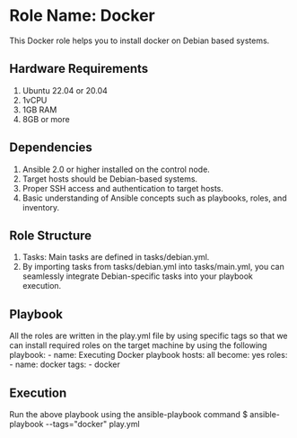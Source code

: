 Role Name: Docker
=========

This Docker role helps you to install docker on Debian based systems.

Hardware Requirements
---------------------
1. Ubuntu 22.04 or 20.04
2. 1vCPU
3. 1GB RAM
4. 8GB or more

Dependencies
------------
1.  Ansible 2.0 or higher installed on the control node. 
2.  Target hosts should be Debian-based systems. 
3.  Proper SSH access and authentication to target hosts. 
4.  Basic understanding of Ansible concepts such as playbooks, roles, and inventory.

Role Structure
--------------
1.  Tasks: Main tasks are defined in tasks/debian.yml.   
2.  By importing tasks from tasks/debian.yml into tasks/main.yml, you can seamlessly integrate Debian-specific tasks into your playbook execution.

Playbook
--------

All the roles are written in the play.yml file by using specific tags so that we can install required roles on the target machine by using the following playbook:
    - name: Executing Docker playbook
      hosts: all
      become: yes
  	roles:
  	- name: docker
    	  tags:
     	  - docker

Execution
---------

Run the above playbook using the ansible-playbook command 
$ ansible-playbook --tags="docker" play.yml









